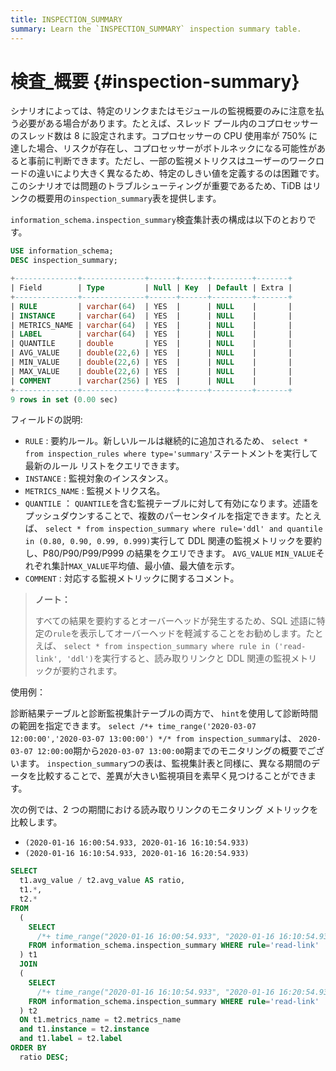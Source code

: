 ```yaml
---
title: INSPECTION_SUMMARY
summary: Learn the `INSPECTION_SUMMARY` inspection summary table.
---
```


# 検査_概要 {#inspection-summary}

シナリオによっては、特定のリンクまたはモジュールの監視概要のみに注意を払う必要がある場合があります。たとえば、スレッド プール内のコプロセッサーのスレッド数は 8 に設定されます。コプロセッサーの CPU 使用率が 750% に達した場合、リスクが存在し、コプロセッサーがボトルネックになる可能性があると事前に判断できます。ただし、一部の監視メトリクスはユーザーのワークロードの違いにより大きく異なるため、特定のしきい値を定義するのは困難です。このシナリオでは問題のトラブルシューティングが重要であるため、TiDB はリンクの概要用の`inspection_summary`表を提供します。

`information_schema.inspection_summary`検査集計表の構成は以下のとおりです。


```sql
USE information_schema;
DESC inspection_summary;
```

```sql
+--------------+--------------+------+------+---------+-------+
| Field        | Type         | Null | Key  | Default | Extra |
+--------------+--------------+------+------+---------+-------+
| RULE         | varchar(64)  | YES  |      | NULL    |       |
| INSTANCE     | varchar(64)  | YES  |      | NULL    |       |
| METRICS_NAME | varchar(64)  | YES  |      | NULL    |       |
| LABEL        | varchar(64)  | YES  |      | NULL    |       |
| QUANTILE     | double       | YES  |      | NULL    |       |
| AVG_VALUE    | double(22,6) | YES  |      | NULL    |       |
| MIN_VALUE    | double(22,6) | YES  |      | NULL    |       |
| MAX_VALUE    | double(22,6) | YES  |      | NULL    |       |
| COMMENT      | varchar(256) | YES  |      | NULL    |       |
+--------------+--------------+------+------+---------+-------+
9 rows in set (0.00 sec)
```

フィールドの説明:

-   `RULE` : 要約ルール。新しいルールは継続的に追加されるため、 `select * from inspection_rules where type='summary'`ステートメントを実行して最新のルール リストをクエリできます。
-   `INSTANCE` : 監視対象のインスタンス。
-   `METRICS_NAME` : 監視メトリクス名。
-   `QUANTILE` ： `QUANTILE`を含む監視テーブルに対して有効になります。述語をプッシュダウンすることで、複数のパーセンタイルを指定できます。たとえば、 `select * from inspection_summary where rule='ddl' and quantile in (0.80, 0.90, 0.99, 0.999)`実行して DDL 関連の監視メトリックを要約し、P80/P90/P99/P999 の結果をクエリできます。 `AVG_VALUE` `MIN_VALUE`それぞれ集計`MAX_VALUE`平均値、最小値、最大値を示す。
-   `COMMENT` : 対応する監視メトリックに関するコメント。

> **ノート：**
>
> すべての結果を要約するとオーバーヘッドが発生するため、SQL 述語に特定の`rule`を表示してオーバーヘッドを軽減することをお勧めします。たとえば、 `select * from inspection_summary where rule in ('read-link', 'ddl')`を実行すると、読み取りリンクと DDL 関連の監視メトリックが要約されます。

使用例：

診断結果テーブルと診断監視集計テーブルの両方で、 `hint`を使用して診断時間の範囲を指定できます。 `select /*+ time_range('2020-03-07 12:00:00','2020-03-07 13:00:00') */* from inspection_summary`は、 `2020-03-07 12:00:00`期から`2020-03-07 13:00:00`期までのモニタリングの概要でございます。 `inspection_summary`つの表は、監視集計表と同様に、異なる期間のデータを比較することで、差異が大きい監視項目を素早く見つけることができます。

次の例では、2 つの期間における読み取りリンクのモニタリング メトリックを比較します。

-   `(2020-01-16 16:00:54.933, 2020-01-16 16:10:54.933)`
-   `(2020-01-16 16:10:54.933, 2020-01-16 16:20:54.933)`


```sql
SELECT
  t1.avg_value / t2.avg_value AS ratio,
  t1.*,
  t2.*
FROM
  (
    SELECT
      /*+ time_range("2020-01-16 16:00:54.933", "2020-01-16 16:10:54.933")*/ *
    FROM information_schema.inspection_summary WHERE rule='read-link'
  ) t1
  JOIN
  (
    SELECT
      /*+ time_range("2020-01-16 16:10:54.933", "2020-01-16 16:20:54.933")*/ *
    FROM information_schema.inspection_summary WHERE rule='read-link'
  ) t2
  ON t1.metrics_name = t2.metrics_name
  and t1.instance = t2.instance
  and t1.label = t2.label
ORDER BY
  ratio DESC;
```

